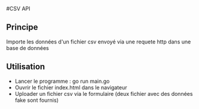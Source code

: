 #CSV API

## Principe

Importe les données d'un fichier csv envoyé via une requete http dans une base de données

## Utilisation

- Lancer le programme : go run main.go
- Ouvrir le fichier index.html dans le navigateur
- Uploader un fichier csv via le formulaire (deux fichier avec des données fake sont fournis)
